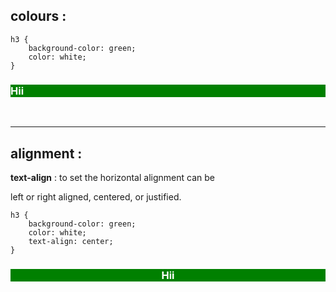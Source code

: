 ## colours : 

    h3 {
        background-color: green;
        color: white;
    }

<h3 style = "background-color: green;color: white;">Hii</h3>
<br>


---
## alignment :

**text-align** : to set the horizontal alignment can be 

left or right aligned, centered, or justified.

    h3 {
        background-color: green;
        color: white;
        text-align: center;
    }

<h3 style = "background-color: green;color: white;text-align: center;">Hii</h3>
<br>
